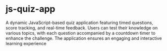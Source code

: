 # js-quiz-app
A dynamic JavaScript-based quiz application featuring timed questions, score tracking, and real-time feedback. Users can test their knowledge on various topics, with each question accompanied by a countdown timer to enhance the challenge. The application ensures an engaging and interactive learning experience
